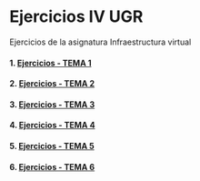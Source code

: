 # Ejercicios IV UGR
Ejercicios de la asignatura Infraestructura virtual

#### 1. [ Ejercicios - TEMA 1](https://github.com/antoniovj1/Ejercicios_IV_UGR/blob/master/Tema1.md)
#### 2. [ Ejercicios - TEMA 2](https://github.com/antoniovj1/Ejercicios_IV_UGR/blob/master/Tema2.md)
#### 3. [ Ejercicios - TEMA 3](https://github.com/antoniovj1/Ejercicios_IV_UGR/blob/master/Tema3.md)
#### 4. [ Ejercicios - TEMA 4](https://github.com/antoniovj1/Ejercicios_IV_UGR/blob/master/Tema4.md)
#### 5. [ Ejercicios - TEMA 5](https://github.com/antoniovj1/Ejercicios_IV_UGR/blob/master/Tema5.md)
#### 6. [ Ejercicios - TEMA 6](https://github.com/antoniovj1/Ejercicios_IV_UGR/blob/master/Tema6.md)